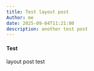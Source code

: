 ```yaml
---
title: Test layout post
Author: me
date: 2025-09-04T11:21:00
description: another test post
---
```

#### Test

layout post test
